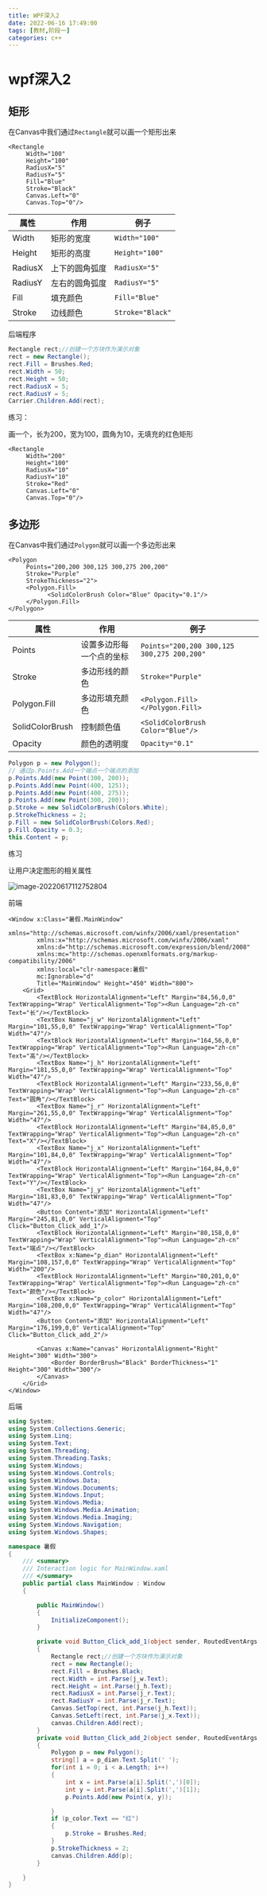 ```yaml
---
title: WPF深入2
date: 2022-06-16 17:49:00
tags: [教材,阶段一]
categories: c++
---
```


# wpf深入2

## 矩形

在Canvas中我们通过`Rectangle`就可以画一个矩形出来

```xaml
<Rectangle
     Width="100"
     Height="100"
     RadiusX="5"
     RadiusY="5"
     Fill="Blue"
     Stroke="Black"
     Canvas.Left="0"
     Canvas.Top="0"/>
```

| 属性    | 作用           | 例子             |
| ------- | -------------- | ---------------- |
| Width   | 矩形的宽度     | `Width="100"`    |
| Height  | 矩形的高度     | `Height="100"`   |
| RadiusX | 上下的圆角弧度 | `RadiusX="5"`    |
| RadiusY | 左右的圆角弧度 | `RadiusY="5"`    |
| Fill    | 填充颜色       | `Fill="Blue"`    |
| Stroke  | 边线颜色       | `Stroke="Black"` |

后端程序

```c#
Rectangle rect;//创建一个方块作为演示对象
rect = new Rectangle();
rect.Fill = Brushes.Red;
rect.Width = 50;
rect.Height = 50;
rect.RadiusX = 5;
rect.RadiusY = 5;
Carrier.Children.Add(rect);
```

练习：

画一个，长为200，宽为100，圆角为10，无填充的红色矩形

```xaml
<Rectangle
     Width="200"
     Height="100"
     RadiusX="10"
     RadiusY="10"
     Stroke="Red"
     Canvas.Left="0"
     Canvas.Top="0"/>
```

## 多边形

在Canvas中我们通过`Polygon`就可以画一个多边形出来

```xaml
<Polygon  
     Points="200,200 300,125 300,275 200,200"  
     Stroke="Purple"
     StrokeThickness="2">
     <Polygon.Fill>
           <SolidColorBrush Color="Blue" Opacity="0.1"/>
     </Polygon.Fill>
</Polygon>
```

| 属性            | 作用                     | 例子                                       |
| --------------- | ------------------------ | ------------------------------------------ |
| Points          | 设置多边形每一个点的坐标 | `Points="200,200 300,125 300,275 200,200"` |
| Stroke          | 多边形线的颜色           | `Stroke="Purple"`                          |
| Polygon.Fill    | 多边形填充颜色           | `<Polygon.Fill></Polygon.Fill>`            |
| SolidColorBrush | 控制颜色值               | `<SolidColorBrush Color="Blue"/>`          |
| Opacity         | 颜色的透明度             | `Opacity="0.1"`                            |

```c#
Polygon p = new Polygon();
// 通过p.Points.Add一个端点一个端点的添加
p.Points.Add(new Point(300, 200));
p.Points.Add(new Point(400, 125));
p.Points.Add(new Point(400, 275));
p.Points.Add(new Point(300, 200));
p.Stroke = new SolidColorBrush(Colors.White);
p.StrokeThickness = 2;
p.Fill = new SolidColorBrush(Colors.Red);
p.Fill.Opacity = 0.3;
this.Content = p;
```

练习

让用户决定图形的相关属性

![image-20220617112752804](https://s2.loli.net/2022/06/17/Gk18HgNjAfJqR9o.png)

前端

```xaml
<Window x:Class="暑假.MainWindow"
        xmlns="http://schemas.microsoft.com/winfx/2006/xaml/presentation"
        xmlns:x="http://schemas.microsoft.com/winfx/2006/xaml"
        xmlns:d="http://schemas.microsoft.com/expression/blend/2008"
        xmlns:mc="http://schemas.openxmlformats.org/markup-compatibility/2006"
        xmlns:local="clr-namespace:暑假"
        mc:Ignorable="d"
        Title="MainWindow" Height="450" Width="800">
    <Grid>
        <TextBlock HorizontalAlignment="Left" Margin="84,56,0,0" TextWrapping="Wrap" VerticalAlignment="Top"><Run Language="zh-cn" Text="长"/></TextBlock>
        <TextBox Name="j_w" HorizontalAlignment="Left" Margin="101,55,0,0" TextWrapping="Wrap" VerticalAlignment="Top" Width="47"/>
        <TextBlock HorizontalAlignment="Left" Margin="164,56,0,0" TextWrapping="Wrap" VerticalAlignment="Top"><Run Language="zh-cn" Text="高"/></TextBlock>
        <TextBox Name="j_h" HorizontalAlignment="Left" Margin="181,55,0,0" TextWrapping="Wrap" VerticalAlignment="Top" Width="47"/>
        <TextBlock HorizontalAlignment="Left" Margin="233,56,0,0" TextWrapping="Wrap" VerticalAlignment="Top"><Run Language="zh-cn" Text="圆角"/></TextBlock>
        <TextBox Name="j_r" HorizontalAlignment="Left" Margin="261,55,0,0" TextWrapping="Wrap" VerticalAlignment="Top" Width="47"/>
        <TextBlock HorizontalAlignment="Left" Margin="84,85,0,0" TextWrapping="Wrap" VerticalAlignment="Top"><Run Language="zh-cn" Text="X"/></TextBlock>
        <TextBox Name="j_x" HorizontalAlignment="Left" Margin="101,84,0,0" TextWrapping="Wrap" VerticalAlignment="Top" Width="47"/>
        <TextBlock HorizontalAlignment="Left" Margin="164,84,0,0" TextWrapping="Wrap" VerticalAlignment="Top"><Run Language="zh-cn" Text="Y"/></TextBlock>
        <TextBox Name="j_y" HorizontalAlignment="Left" Margin="181,83,0,0" TextWrapping="Wrap" VerticalAlignment="Top" Width="47"/>
        <Button Content="添加" HorizontalAlignment="Left" Margin="245,81,0,0" VerticalAlignment="Top" Click="Button_Click_add_1"/>
        <TextBlock HorizontalAlignment="Left" Margin="80,158,0,0" TextWrapping="Wrap" VerticalAlignment="Top"><Run Language="zh-cn" Text="端点"/></TextBlock>
        <TextBox x:Name="p_dian" HorizontalAlignment="Left" Margin="108,157,0,0" TextWrapping="Wrap" VerticalAlignment="Top" Width="200"/>
        <TextBlock HorizontalAlignment="Left" Margin="80,201,0,0" TextWrapping="Wrap" VerticalAlignment="Top"><Run Language="zh-cn" Text="颜色"/></TextBlock>
        <TextBox x:Name="p_color" HorizontalAlignment="Left" Margin="108,200,0,0" TextWrapping="Wrap" VerticalAlignment="Top" Width="47"/>
        <Button Content="添加" HorizontalAlignment="Left" Margin="176,199,0,0" VerticalAlignment="Top" Click="Button_Click_add_2"/>

        <Canvas x:Name="canvas" HorizontalAlignment="Right" Height="300" Width="300">
            <Border BorderBrush="Black" BorderThickness="1" Height="300" Width="300"/>
        </Canvas>
    </Grid>
</Window>
```

后端

```c#
using System;
using System.Collections.Generic;
using System.Linq;
using System.Text;
using System.Threading;
using System.Threading.Tasks;
using System.Windows;
using System.Windows.Controls;
using System.Windows.Data;
using System.Windows.Documents;
using System.Windows.Input;
using System.Windows.Media;
using System.Windows.Media.Animation;
using System.Windows.Media.Imaging;
using System.Windows.Navigation;
using System.Windows.Shapes;

namespace 暑假
{
    /// <summary>
    /// Interaction logic for MainWindow.xaml
    /// </summary>
    public partial class MainWindow : Window
    {

        public MainWindow()
        {
            InitializeComponent();
        }

        private void Button_Click_add_1(object sender, RoutedEventArgs e)
        {
            Rectangle rect;//创建一个方块作为演示对象
            rect = new Rectangle();
            rect.Fill = Brushes.Black;
            rect.Width = int.Parse(j_w.Text);
            rect.Height = int.Parse(j_h.Text);
            rect.RadiusX = int.Parse(j_r.Text);
            rect.RadiusY = int.Parse(j_r.Text);
            Canvas.SetTop(rect, int.Parse(j_h.Text));
            Canvas.SetLeft(rect, int.Parse(j_x.Text));
            canvas.Children.Add(rect);
        }
        private void Button_Click_add_2(object sender, RoutedEventArgs e)
        {
            Polygon p = new Polygon();
            string[] a = p_dian.Text.Split(' ');
            for(int i = 0; i < a.Length; i++)
            {
                int x = int.Parse(a[i].Split(',')[0]);
                int y = int.Parse(a[i].Split(',')[1]);
                p.Points.Add(new Point(x, y));

            }
            if (p_color.Text == "红")
            {
                p.Stroke = Brushes.Red;
            }
            p.StrokeThickness = 2;
            canvas.Children.Add(p);
        }

    }
}
```


